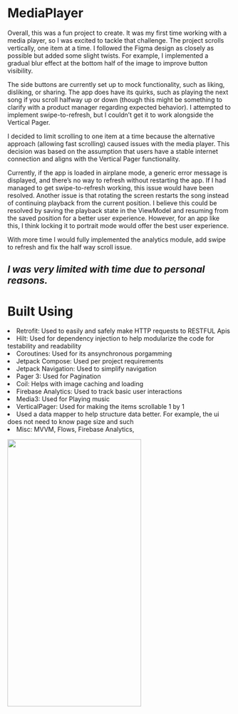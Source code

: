 # MediaPlayer
Overall, this was a fun project to create. It was my first time working with a media player, so I was excited to tackle that challenge. The project scrolls vertically, one item at a time. I followed the Figma design as closely as possible but added some slight twists. For example, I implemented a gradual blur effect at the bottom half of the image to improve button visibility.

The side buttons are currently set up to mock functionality, such as liking, disliking, or sharing. The app does have its quirks, such as playing the next song if you scroll halfway up or down (though this might be something to clarify with a product manager regarding expected behavior). I attempted to implement swipe-to-refresh, but I couldn’t get it to work alongside the Vertical Pager.

I decided to limit scrolling to one item at a time because the alternative approach (allowing fast scrolling) caused issues with the media player. This decision was based on the assumption that users have a stable internet connection and aligns with the Vertical Pager functionality.

Currently, if the app is loaded in airplane mode, a generic error message is displayed, and there’s no way to refresh without restarting the app. If I had managed to get swipe-to-refresh working, this issue would have been resolved. Another issue is that rotating the screen restarts the song instead of continuing playback from the current position. I believe this could be resolved by saving the playback state in the ViewModel and resuming from the saved position for a better user experience. However, for an app like this, I think locking it to portrait mode would offer the best user experience.

With more time I would fully implemented the analytics module, add swipe to refresh and fix the half way scroll issue.

<h2><b><i>I was very limited with time due to personal reasons.</i></b></h2>

<h1>Built Using</h1>
<li>Retrofit: Used to easily and safely make HTTP requests to RESTFUL Apis </li>
<li>Hilt: Used for dependency injection to help modularize the code for testability and readability</li>
<li>Coroutines: Used for its ansynchronous porgamming</li>
<li>Jetpack Compose: Used per project requirements</li>
<li>Jetpack Navigation: Used to simplify navigation</li>
<li>Pager 3: Used for Pagination</li>
<li>Coil: Helps with image caching and loading</li>
<li>Firebase Analytics: Used to track basic user interactions</li>
<li>Media3: Used for Playing music</li>
<li>VerticalPager: Used for making the items scrollable 1 by 1</li>
<li>Used a data mapper to help structure data better. For example, the ui does not need to know page size and such</li>
<li>Misc: MVVM, Flows, Firebase Analytics, </li>    

<p float="left">
    <img src="https://github.com/user-attachments/assets/0b8eb959-c7d2-4192-85b8-bcf984a14858" width="300" height="600" />
</p>

